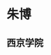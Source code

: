 # 朱博  <img scr="https://ss1.bdstatic.com/70cFvXSh_Q1YnxGkpoWK1HF6hhy/it/u=765565717,1590312462&fm=26&gp=0.jpg">
## 西京学院